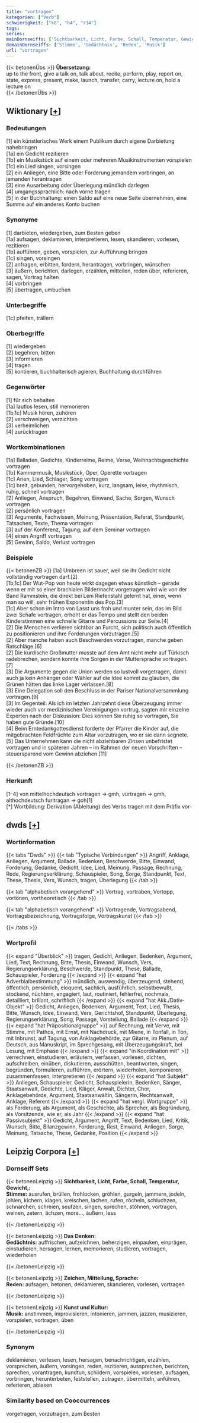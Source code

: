 ```yaml
---
title: "vortragen"
kategorien: ["Verb"]
schwierigkeit: ["k8", "h4", "r14"]
tags:
series:
mainDornseiffs: ['Sichtbarkeit, Licht, Farbe, Schall, Temperatur, Gewicht,', 'Das Denken', 'Zeichen, Mitteilung, Sprache', 'Kunst und Kultur']
domainDornseiffs: ['Stimme', 'Gedächtnis', 'Reden', 'Musik']
url: "vortragen"
---
```


{{< betonenÜbs >}}
**Übersetzung:**  
up to the front, give a talk on, talk about, recite, perform, play, report on, state, express, present, make, launch, transfer, carry, lecture on, hold  a lecture on  
{{< /betonenÜbs >}}

## Wiktionary [[+](https://de.wiktionary.org/wiki/vortragen)]

### Bedeutungen
[1] ein künstlerisches Werk einem Publikum durch eigene Darbietung nahebringen  
[1a] ein Gedicht rezitieren  
[1b] ein Musikstück auf einem oder mehreren Musikinstrumenten vorspielen  
[1c] ein Lied singen, vorsingen  
[2] ein Anliegen, eine Bitte oder Forderung jemandem vorbringen, an jemanden herantragen  
[3] eine Ausarbeitung oder Überlegung mündlich darlegen  
[4] umgangssprachlich: nach vorne tragen  
[5] in der Buchhaltung: einen Saldo auf eine neue Seite übernehmen, eine Summe auf ein anderes Konto buchen  

### Synonyme
[1] darbieten, wiedergeben, zum Besten geben  
[1a] aufsagen, deklamieren, interpretieren, lesen, skandieren, vorlesen, rezitieren  
[1b] aufführen, geben, vorspielen, zur Aufführung bringen  
[1c] singen, vorsingen  
[2] anfragen, erbitten, fordern, herantragen, vorbringen, wünschen  
[3] äußern, berichten, darlegen, erzählen, mitteilen, reden über, referieren, sagen, Vortrag halten  
[4] vorbringen  
[5] übertragen, umbuchen  

### Unterbegriffe
[1c] pfeifen, trällern  

### Oberbegriffe
[1] wiedergeben  
[2] begehren, bitten  
[3] informieren  
[4] tragen  
[5] kontieren, buchhalterisch agieren, Buchhaltung durchführen  

### Gegenwörter
[1] für sich behalten  
[1a] lautlos lesen, still memorieren  
[1b,1c] Musik hören, zuhören  
[2] verschweigen, verzichten  
[3] verheimlichen  
[4] zurücktragen  

### Wortkombinationen
[1a] Balladen, Gedichte, Kinderreime, Reime, Verse, Weihnachtsgeschichte vortragen  
[1b] Kammermusik, Musikstück, Oper, Operette vortragen  
[1c] Arien, Lied, Schlager, Song vortragen  
[1c] breit, gebunden, hervorgehoben, kurz, langsam, leise, rhythmisch, ruhig, schnell vortragen  
[2] Anliegen, Anspruch, Begehren, Einwand, Sache, Sorgen, Wunsch vortragen  
[2] persönlich vortragen  
[3] Argumente, Fachwissen, Meinung, Präsentation, Referat, Standpunkt, Tatsachen, Texte, Thema vortragen  
[3] auf der Konferenz, Tagung; auf dem Seminar vortragen  
[4] einen Angriff vortragen  
[5] Gewinn, Saldo, Verlust vortragen  

### Beispiele
{{< betonenZB >}}
[1a] Umbreen ist sauer, weil sie ihr Gedicht nicht vollständig vortragen darf.[2]  
[1b,1c] Der Wut-Pop von heute wirkt dagegen etwas künstlich – gerade wenn er mit so einer brachialen Bildermacht vorgetragen wird wie von der Band Rammstein, die direkt bei Leni Riefenstahl gelernt hat, einer, wenn man so will, sehr frühen Exponentin des Pop.[3]  
[1c] Aber schon im Intro von Lasst uns froh und munter sein, das im Bild zwei Schafe vortragen, erhöht er das Tempo und stellt den beiden Kinderstimmen eine schnelle Gitarre und Percussions zur Seite.[4]  
[2] Die Menschen verlieren sichtbar an Furcht, sich politisch auch öffentlich zu positionieren und ihre Forderungen vorzutragen.[5]  
[2] Aber manche haben auch Beschwerden vorzutragen, manche geben Ratschläge.[6]  
[2] Die kurdische Großmutter musste auf dem Amt nicht mehr auf Türkisch radebrechen, sondern konnte ihre Sorgen in der Muttersprache vortragen.[7]  
[3] Die Argumente gegen die Union werden so lustvoll vorgetragen, damit auch ja kein Anhänger oder Wähler auf die Idee kommt zu glauben, die Grünen hätten das linke Lager verlassen.[8]  
[3] Eine Delegation soll den Beschluss in der Pariser Nationalversammlung vortragen.[9]  
[3] Im Gegenteil: Als ich im letzten Jahrzehnt diese Überzeugung immer wieder auch vor medizinischen Vereinigungen vortrug, sagten mir einzelne Experten nach der Diskussion: Dies können Sie ruhig so vortragen, Sie haben gute Gründe.[10]  
[4] Beim Erntedankgottesdienst forderte der Pfarrer die Kinder auf, die mitgebrachten Feldfrüchte zum Altar vorzutragen, wo er sie dann segnete.  
[5] Das Unternehmen kann die nicht abziehbaren Zinsen unbefristet vortragen und in späteren Jahren – im Rahmen der neuen Vorschriften – steuersparend vom Gewinn abziehen.[11]  

{{< /betonenZB >}}
### Herkunft
[1–4] von mittelhochdeutsch vortragen → gmh, vürtragen → gmh, althochdeutsch furitragan → goh[1]  
[*] Wortbildung: Derivation (Ableitung) des Verbs tragen mit dem Präfix vor-  



## dwds [[+](https://www.dwds.de/wb/vortragen)]

### Wortinformation
{{< tabs "Dwds" >}}
{{< tab "Typische Verbindungen" >}}
Angriff, Anklage, Anliegen, Argument, Ballade, Bedenken, Beschwerde, Bitte, Einwand, Forderung, Gedanke, Gedicht, Idee, Lied, Meinung, Passage, Rechnung, Rede, Regierungserklärung, Schauspieler, Song, Sorge, Standpunkt, Text, These, Thesis, Vers, Wunsch, tragen, Überlegung
{{< /tab >}}

{{< tab "alphabetisch vorangehend" >}}
Vortrag, vortraben, Vortopp, vortönen, vortheoretisch
{{< /tab >}}

{{< tab "alphabetisch vorangehend" >}}
Vortragende, Vortragsabend, Vortragsbezeichnung, Vortragsfolge, Vortragskunst
{{< /tab >}}

{{< /tabs >}}

### Wortprofil
{{< expand "Überblick" >}} tragen, Gedicht, Anliegen, Bedenken, Argument, Lied, Text, Rechnung, Bitte, Thesis, Einwand, Wunsch, Vers, Regierungserklärung, Beschwerde, Standpunkt, These, Ballade, Schauspieler, Forderung {{< /expand >}}
{{< expand "hat Adverbialbestimmung" >}} mündlich, auswendig, überzeugend, stehend, öffentlich, persönlich, eloquent, sachlich, ausführlich, selbstbewußt, stockend, nüchtern, engagiert, laut, routiniert, fehlerfrei, nochmals, detailliert, brillant, schriftlich {{< /expand >}}
{{< expand "hat Akk./Dativ-Objekt" >}} Gedicht, Anliegen, Bedenken, Argument, Text, Lied, Thesis, Bitte, Wunsch, Idee, Einwand, Vers, Gerichtshof, Standpunkt, Überlegung, Regierungserklärung, Song, Passage, Vorstellung, Ballade {{< /expand >}}
{{< expand "hat Präpositionalgruppe" >}} auf Rechnung, mit Verve, mit Stimme, mit Pathos, mit Ernst, mit Nachdruck, mit Miene, in Tonfall, in Ton, mit Inbrunst, auf Tagung, von Anklagebehörde, zur Gitarre, im Plenum, auf Deutsch, aus Manuskript, im Sprechgesang, mit Überzeugungskraft, bei Lesung, mit Emphase {{< /expand >}}
{{< expand "in Koordination mit" >}} verrechnen, einstudieren, erläutern, verfassen, vorlesen, dichten, aufschreiben, einüben, diskutieren, ausschütten, beantworten, singen, begründen, formulieren, aufführen, erörtern, wiederholen, komponieren, zusammenfassen, interpretieren {{< /expand >}}
{{< expand "hat Subjekt" >}} Anliegen, Schauspieler, Gedicht, Schauspielerin, Bedenken, Sänger, Staatsanwalt, Gedichte, Lied, Kläger, Anwalt, Dichter, Chor, Anklagebehörde, Argument, Staatsanwältin, Sängerin, Rechtsanwalt, Anklage, Referent {{< /expand >}}
{{< expand "hat vergl. Wortgruppe" >}} als Forderung, als Argument, als Geschichte, als Sprecher, als Begründung, als Vorsitzende, wie er, als Jahr {{< /expand >}}
{{< expand "hat Passivsubjekt" >}} Gedicht, Argument, Angriff, Text, Bedenken, Lied, Kritik, Wunsch, Bitte, Bilanzgewinn, Forderung, Rest, Einwand, Anliegen, Sorge, Meinung, Tatsache, These, Gedanke, Position {{< /expand >}}

## Leipzig Corpora [[+](https://corpora.uni-leipzig.de/en/res?word=vortragen&corpusId=deu_newscrawl-public_2018)]

### Dornseiff Sets
{{< betonenLeipzig >}}
**Sichtbarkeit, Licht, Farbe, Schall, Temperatur, Gewicht,:**  
**Stimme:** ausrufen, brüllen, frohlocken, gröhlen, gurgeln, jammern, jodeln, johlen, kichern, klagen, kreischen, lachen, rufen, röcheln, schluchzen, schnarchen, schreien, seufzen, singen, sprechen, stöhnen, vortragen, weinen, zetern, ächzen, more..., äußern, less  

{{< /betonenLeipzig >}}


{{< betonenLeipzig >}}
**Das Denken:**  
**Gedächtnis:** auffrischen, aufzeichnen, beherzigen, einpauken, einprägen, einstudieren, hersagen, lernen, memorieren, studieren, vortragen, wiederholen  

{{< /betonenLeipzig >}}


{{< betonenLeipzig >}}
**Zeichen, Mitteilung, Sprache:**  
**Reden:** aufsagen, betonen, deklamieren, skandieren, vorlesen, vortragen  

{{< /betonenLeipzig >}}


{{< betonenLeipzig >}}
**Kunst und Kultur:**  
**Musik:** anstimmen, improvisieren, intonieren, jammen, jazzen, musizieren, vorspielen, vortragen, üben  

{{< /betonenLeipzig >}}

### Synonym
deklamieren, verlesen, lesen, hersagen, benachrichtigen, erzählen, vorsprechen, äußern, vorsingen, reden, rezitieren, aussprechen, berichten, sprechen, vorantragen, kundtun, schildern, vorspielen, vorlesen, aufsagen, vorbringen, herunterbeten, feststellen, zutragen, übermitteln, anführen, referieren, ablesen


### Similarity based on Cooccurrences
vorgetragen, vorzutragen, zum Besten

